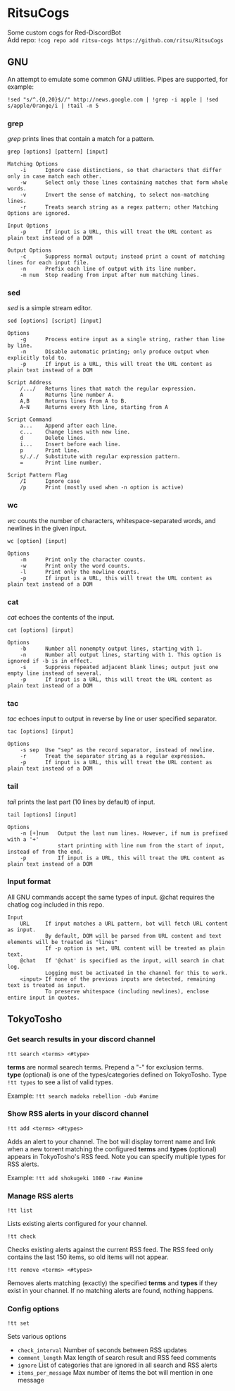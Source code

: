 # RitsuCogs

Some custom cogs for Red-DiscordBot  
Add repo: ```!cog repo add ritsu-cogs https://github.com/ritsu/RitsuCogs```

## GNU

An attempt to emulate some common GNU utilities. Pipes are supported, for example:  
```
!sed "s/^.{0,20}$//" http://news.google.com | !grep -i apple | !sed s/apple/Orange/i | !tail -n 5
```

### grep

<i>grep</i> prints lines that contain a match for a pattern.

```grep [options] [pattern] [input]```
```
Matching Options
    -i      Ignore case distinctions, so that characters that differ only in case match each other.
    -w      Select only those lines containing matches that form whole words.
    -v      Invert the sense of matching, to select non-matching lines.
    -r      Treats search string as a regex pattern; other Matching Options are ignored.

Input Options
    -p      If input is a URL, this will treat the URL content as plain text instead of a DOM

Output Options
    -c      Suppress normal output; instead print a count of matching lines for each input file.
    -n      Prefix each line of output with its line number.
    -m num  Stop reading from input after num matching lines.
```

### sed

<i>sed</i> is a simple stream editor.

```sed [options] [script] [input]```
```
Options
    -g      Process entire input as a single string, rather than line by line.
    -n      Disable automatic printing; only produce output when explicitly told to.
    -p      If input is a URL, this will treat the URL content as plain text instead of a DOM
    
Script Address
    /.../   Returns lines that match the regular expression.
    A       Returns line number A.
    A,B     Returns lines from A to B.
    A~N     Returns every Nth line, starting from A

Script Command
    a...    Append after each line.
    c...    Change lines with new line.
    d       Delete lines.
    i...    Insert before each line.
    p       Print line.
    s/././  Substitute with regular expression pattern.
    =       Print line number.

Script Pattern Flag
    /I      Ignore case
    /p      Print (mostly used when -n option is active)
```

### wc

<i>wc</i> counts the number of characters, whitespace-separated words, and newlines in the given input.

```wc [option] [input]```
```
Options
    -m      Print only the character counts.
    -w      Print only the word counts.
    -l      Print only the newline counts.
    -p      If input is a URL, this will treat the URL content as plain text instead of a DOM
```

### cat

<i>cat</i> echoes the contents of the input.

```cat [options] [input]```
```
Options
    -b      Number all nonempty output lines, starting with 1.
    -n      Number all output lines, starting with 1. This option is ignored if -b is in effect.
    -s      Suppress repeated adjacent blank lines; output just one empty line instead of several.
    -p      If input is a URL, this will treat the URL content as plain text instead of a DOM
```

### tac

<i>tac</i> echoes input to output in reverse by line or user specified separator.

```tac [options] [input]```
```
Options
    -s sep  Use "sep" as the record separator, instead of newline.
    -r      Treat the separator string as a regular expression.
    -p      If input is a URL, this will treat the URL content as plain text instead of a DOM
```

### tail

<i>tail</i> prints the last part (10 lines by default) of input.

```tail [options] [input]```
```
Options
    -n [+]num   Output the last num lines. However, if num is prefixed with a '+'
                start printing with line num from the start of input, instead of from the end.
    -p          If input is a URL, this will treat the URL content as plain text instead of a DOM
```

### Input format

All GNU commands accept the same types of input. @chat requires the chatlog cog included in this repo.

```
Input
    URL     If input matches a URL pattern, bot will fetch URL content as input.
            By default, DOM will be parsed from URL content and text elements will be treated as "lines"
            If -p option is set, URL content will be treated as plain text.
    @chat   If '@chat' is specified as the input, will search in chat log.
            Logging must be activated in the channel for this to work.
    <input> If none of the previous inputs are detected, remaining text is treated as input.
            To preserve whitespace (including newlines), enclose entire input in quotes.
```

## TokyoTosho

### Get search results in your discord channel

`!tt search <terms> <#type>`

<b>terms</b> are normal searech terms. Prepend a "-" for exclusion terms.  
<b>type</b> (optional) is one of the types/categories defined on TokyoTosho. Type `!tt types` to see a list of valid types.

Example: `!tt search madoka rebellion -dub #anime`

### Show RSS alerts in your discord channel

`!tt add <terms> <#types>`

Adds an alert to your channel. The bot will display torrent name and link when a new torrent matching the configured <b>terms</b> and <b>types</b> (optional) appears in TokyoTosho's RSS feed. Note you can specify multiple types for RSS alerts.

Example: `!tt add shokugeki 1080 -raw #anime`

### Manage RSS alerts

`!tt list`

Lists existing alerts configured for your channel.

`!tt check`

Checks existing alerts against the current RSS feed. The RSS feed only contains the last 150 items, so old items will not appear.

`!tt remove <terms> <#types>`

Removes alerts matching (exactly) the specified <b>terms</b> and <b>types</b> if they exist in your channel. If no matching alerts are found, nothing happens.

### Config options

`!tt set`

Sets various options

- `check_interval` Number of seconds between RSS updates
- `comment_length` Max length of search result and RSS feed comments
- `ignore` List of categories that are ignored in all search and RSS alerts
- `items_per_message` Max number of items the bot will mention in one message

